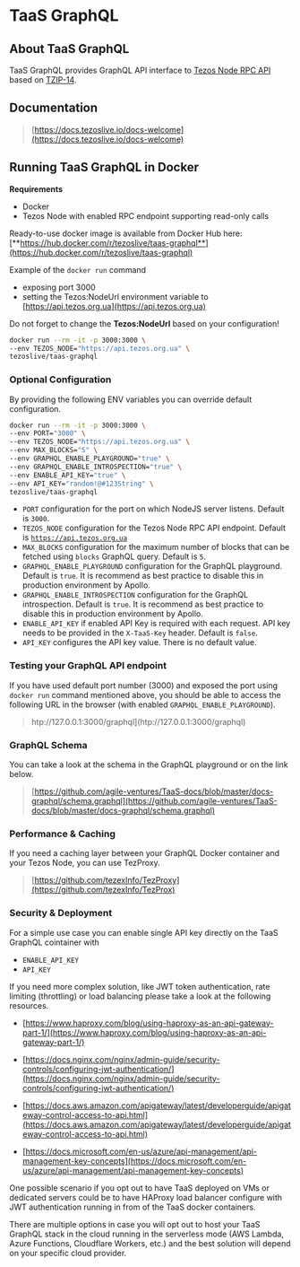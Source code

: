 # TaaS GraphQL

## About TaaS GraphQL

TaaS GraphQL provides GraphQL API interface to [Tezos Node RPC API](https://tezos.gitlab.io/api/rpc.html) based on [TZIP-14](https://gitlab.com/tzip/tzip/-/blob/master/proposals/tzip-14/tzip-14.md).

## Documentation

> [https://docs.tezoslive.io/docs-welcome](https://docs.tezoslive.io/docs-welcome)

## Running TaaS GraphQL in Docker

**Requirements**

-   Docker
-   Tezos Node with enabled RPC endpoint supporting read-only calls

Ready-to-use docker image is available from Docker Hub here:
[**https://hub.docker.com/r/tezoslive/taas-graphql**](https://hub.docker.com/r/tezoslive/taas-graphql)

Example of the `docker run` command

-   exposing port 3000
-   setting the Tezos:NodeUrl environment variable to [https://api.tezos.org.ua](https://api.tezos.org.ua)

Do not forget to change the **Tezos:NodeUrl** based on your configuration!

```bash
docker run --rm -it -p 3000:3000 \
--env TEZOS_NODE="https://api.tezos.org.ua" \
tezoslive/taas-graphql
```

### Optional Configuration

By providing the following ENV variables you can override default configuration.

```bash
docker run --rm -it -p 3000:3000 \
--env PORT="3000" \
--env TEZOS_NODE="https://api.tezos.org.ua" \
--env MAX_BLOCKS="5" \
--env GRAPHQL_ENABLE_PLAYGROUND="true" \
--env GRAPHQL_ENABLE_INTROSPECTION="true" \
--env ENABLE_API_KEY="true" \
--env API_KEY="random!@#123String" \
tezoslive/taas-graphql
```

-   `PORT` configuration for the port on which NodeJS server listens. Default is `3000`.
-   `TEZOS_NODE` configuration for the Tezos Node RPC API endpoint. Default is [`https://api.tezos.org.ua`](https://api.tezos.org.ua)
-   `MAX_BLOCKS` configuration for the maximum number of blocks that can be fetched using `blocks` GraphQL query. Default is `5`.
-   `GRAPHQL_ENABLE_PLAYGROUND` configuration for the GraphQL playground. Default is `true`. It is recommend as best practice to disable this in production environment by Apollo.
-   `GRAPHQL_ENABLE_INTROSPECTION` configuration for the GraphQL introspection. Default is `true`. It is recommend as best practice to disable this in production environment by Apollo.
-   `ENABLE_API_KEY` if enabled API Key is required with each request. API key needs to be provided in the `X-TaaS-Key` header. Default is `false`.
-   `API_KEY` configures the API key value. There is no default value.

### Testing your GraphQL API endpoint

If you have used default port number \(3000\) and exposed the port using `docker run` command mentioned above, you should be able to access the following URL in the browser \(with enabled `GRAPHQL_ENABLE_PLAYGROUND`\).

> htp://127.0.0.1:3000/graphql](htp://127.0.0.1:3000/graphql)

### GraphQL Schema

You can take a look at the schema in the GraphQL playground or on the link below.

> [https://github.com/agile-ventures/TaaS-docs/blob/master/docs-graphql/schema.graphql](https://github.com/agile-ventures/TaaS-docs/blob/master/docs-graphql/schema.graphql)

### Performance & Caching

If you need a caching layer between your GraphQL Docker container and your Tezos Node, you can use TezProxy.

> [https://github.com/tezexInfo/TezProxy](https://github.com/tezexInfo/TezProx)

### Security & Deployment

For a simple use case you can enable single API key directly on the TaaS GraphQL cointainer with

-   `ENABLE_API_KEY`
-   `API_KEY`

If you need more complex solution, like JWT token authentication, rate limiting \(throttling\) or load balancing please take a look at the following resources.

-   [https://www.haproxy.com/blog/using-haproxy-as-an-api-gateway-part-1/](https://www.haproxy.com/blog/using-haproxy-as-an-api-gateway-part-1/)

-   [https://docs.nginx.com/nginx/admin-guide/security-controls/configuring-jwt-authentication/](https://docs.nginx.com/nginx/admin-guide/security-controls/configuring-jwt-authentication/)

-   [https://docs.aws.amazon.com/apigateway/latest/developerguide/apigateway-control-access-to-api.html](https://docs.aws.amazon.com/apigateway/latest/developerguide/apigateway-control-access-to-api.html)

-   [https://docs.microsoft.com/en-us/azure/api-management/api-management-key-concepts](https://docs.microsoft.com/en-us/azure/api-management/api-management-key-concepts)

One possible scenario if you opt out to have TaaS deployed on VMs or dedicated servers could be to have HAProxy load balancer configure with JWT authentication running in from of the TaaS docker containers.

There are multiple options in case you will opt out to host your TaaS GraphQL stack in the cloud running in the serverless mode \(AWS Lambda, Azure Functions, Cloudflare Workers, etc.\) and the best solution will depend on your specific cloud provider.
